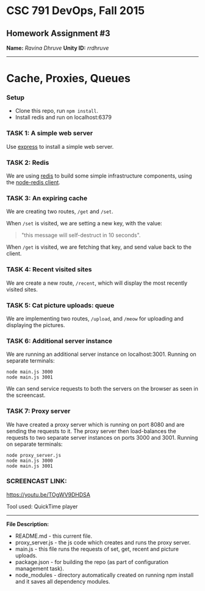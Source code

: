 # CSC 791 DevOps, Fall 2015

## Homework Assignment #3

**Name:** *Ravina Dhruve*
**Unity ID:** *rrdhruve*
___


Cache, Proxies, Queues
=========================

### Setup

* Clone this repo, run `npm install`.
* Install redis and run on localhost:6379

### TASK 1: A simple web server

Use [express](http://expressjs.com/) to install a simple web server.


### TASK 2: Redis

We are using [redis](http://redis.io/) to build some simple infrastructure components, using the [node-redis client](https://github.com/mranney/node_redis).

	
### TASK 3: An expiring cache

We are creating two routes, `/get` and `/set`.

When `/set` is visited, we are setting a new key, with the value:
> "this message will self-destruct in 10 seconds".

When `/get` is visited, we are fetching that key, and send value back to the client. 


### TASK 4: Recent visited sites

We are create a new route, `/recent`, which will display the most recently visited sites.


### TASK 5: Cat picture uploads: queue

We are implementing two routes, `/upload`, and `/meow` for uploading and displaying the pictures.
 

### TASK 6: Additional server instance

We are running an additional server instance on localhost:3001. 
Running on separate terminals:
```
node main.js 3000
node main.js 3001
```
We can send service requests to both the servers on the browser as seen in the screencast.


### TASK 7: Proxy server
We have created a proxy server which is running on port 8080 and are sending the requests to it.
The proxy server then load-balances the requests to two separate server instances on ports 3000 and 3001. 
Running on separate terminals:
```
node proxy_server.js
node main.js 3000
node main.js 3001
```


### SCREENCAST LINK:

https://youtu.be/TOgWV9DHDSA

Tool used: QuickTime player
___


**File Description:**

+ README.md - this current file.
+ proxy_server.js - the js code which creates and runs the proxy server.
+ main.js - this file runs the requests of set, get, recent and picture uploads.
+ package.json - for building the repo (as part of configuration management task).
+ node_modules - directory automatically created on running npm install and it saves all dependency modules.


